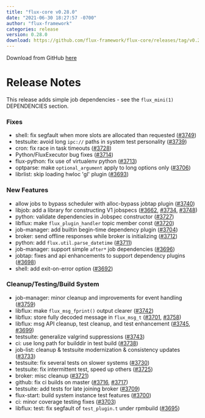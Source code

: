 ```yaml
---
title: "flux-core v0.28.0"
date: "2021-06-30 18:27:57 -0700"
author: "flux-framework"
categories: release
version: 0.28.0
download: https://github.com/flux-framework/flux-core/releases/tag/v0.28.0
---
```


Download from GitHub [here](https://github.com/flux-framework/flux-core/releases/tag/v0.28.0)

# Release Notes

This release adds simple job dependencies - see the `flux_mini(1)`
DEPENDENCIES section.

### Fixes
 * shell: fix segfault when more slots are allocated than requested ([#3749](https://github.com/flux-framework/flux-core/issues/3749))
 * testsuite: avoid long `ipc://` paths in system test personality ([#3739](https://github.com/flux-framework/flux-core/issues/3739))
 * cron: fix race in task timeouts ([#3728](https://github.com/flux-framework/flux-core/issues/3728))
 * Python/FluxExecutor bug fixes ([#3714](https://github.com/flux-framework/flux-core/issues/3714))
 * flux-python: fix use of virtualenv python ([#3713](https://github.com/flux-framework/flux-core/issues/3713))
 * optparse: make `optional_argument` apply to long options only ([#3706](https://github.com/flux-framework/flux-core/issues/3706))
 * librlist: skip loading hwloc 'gl' plugin ([#3693](https://github.com/flux-framework/flux-core/issues/3693))

### New Features
 * allow jobs to bypass scheduler with alloc-bypass jobtap plugin ([#3740](https://github.com/flux-framework/flux-core/issues/3740))
 * libjob: add a library for constructing V1 jobspecs ([#3662](https://github.com/flux-framework/flux-core/issues/3662), [#3734](https://github.com/flux-framework/flux-core/issues/3734), [#3748](https://github.com/flux-framework/flux-core/issues/3748))
 * python: validate dependencies in Jobspec constructor ([#3727](https://github.com/flux-framework/flux-core/issues/3727))
 * libflux: make `flux_plugin_handler` topic member const ([#3720](https://github.com/flux-framework/flux-core/issues/3720))
 * job-manager: add builtin begin-time dependency plugin ([#3704](https://github.com/flux-framework/flux-core/issues/3704))
 * broker: send offline responses while broker is initializing ([#3712](https://github.com/flux-framework/flux-core/issues/3712))
 * python: add `flux.util.parse_datetime` ([#3711](https://github.com/flux-framework/flux-core/issues/3711))
 * job-manager: support simple `after*` job dependencies ([#3696](https://github.com/flux-framework/flux-core/issues/3696))
 * jobtap: fixes and api enhancements to support dependency plugins ([#3698](https://github.com/flux-framework/flux-core/issues/3698))
 * shell: add exit-on-error option ([#3692](https://github.com/flux-framework/flux-core/issues/3692))

### Cleanup/Testing/Build System
 * job-manager: minor cleanup and improvements for event handling ([#3759](https://github.com/flux-framework/flux-core/issues/3759))
 * libflux: make `flux_msg_fprint()` output clearer ([#3742](https://github.com/flux-framework/flux-core/issues/3742))
 * libflux: store fully decoded message in `flux_msg_t` ([#3701](https://github.com/flux-framework/flux-core/issues/3701), [#3758](https://github.com/flux-framework/flux-core/issues/3758))
 * libflux: msg API cleanup, test cleanup, and test enhancement  ([#3745](https://github.com/flux-framework/flux-core/issues/3745), [#3699](https://github.com/flux-framework/flux-core/issues/3699))
 * testsuite: generalize valgrind suppressions ([#3743](https://github.com/flux-framework/flux-core/issues/3743))
 * ci: use long path for builddir in test build ([#3738](https://github.com/flux-framework/flux-core/issues/3738))
 * job-list: cleanup & testsuite modernization & consistency updates ([#3733](https://github.com/flux-framework/flux-core/issues/3733))
 * testsuite: fix several tests on slower systems ([#3730](https://github.com/flux-framework/flux-core/issues/3730))
 * testsuite: fix intermittent test, speed up others ([#3725](https://github.com/flux-framework/flux-core/issues/3725))
 * broker: misc cleanup ([#3721](https://github.com/flux-framework/flux-core/issues/3721))
 * github: fix ci builds on master ([#3716](https://github.com/flux-framework/flux-core/issues/3716), [#3717](https://github.com/flux-framework/flux-core/issues/3717))
 * testsuite: add tests for late joining broker ([#3709](https://github.com/flux-framework/flux-core/issues/3709))
 * flux-start: build system instance test features ([#3700](https://github.com/flux-framework/flux-core/issues/3700))
 * ci: minor coverage testing fixes ([#3703](https://github.com/flux-framework/flux-core/issues/3703))
 * libflux: test: fix segfault of `test_plugin.t` under rpmbuild ([#3695](https://github.com/flux-framework/flux-core/issues/3695))

